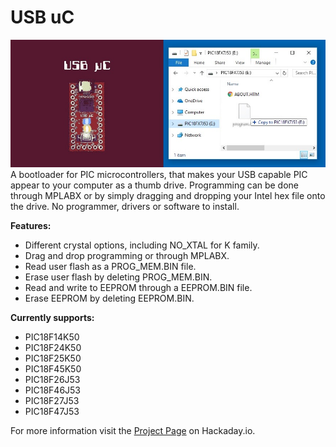 # USB uC
![Alt text](Images/USB_uC_27J53_2.jpg?raw=true "USB_uC_27J53")    
A bootloader for PIC microcontrollers, that makes your USB capable PIC appear to your computer as a thumb drive. Programming can be done through MPLABX or by simply dragging and dropping your Intel hex file onto the drive. No programmer, drivers or software to install.  

**Features:**
- Different crystal options, including NO_XTAL for K family.
- Drag and drop programming or through MPLABX.
- Read user flash as a PROG_MEM.BIN file.
- Erase user flash by deleting PROG_MEM.BIN.
- Read and write to EEPROM through a EEPROM.BIN file.
- Erase EEPROM by deleting EEPROM.BIN.
  
**Currently supports:**
- PIC18F14K50
- PIC18F24K50
- PIC18F25K50
- PIC18F45K50
- PIC18F26J53
- PIC18F46J53
- PIC18F27J53
- PIC18F47J53
  
For more information visit the [Project Page](https://hackaday.io/project/63204-usb-c) on Hackaday.io.
